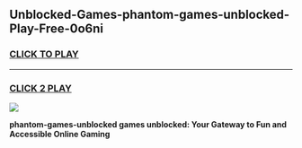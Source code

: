 
## Unblocked-Games-phantom-games-unblocked-Play-Free-0o6ni
<h3>
<a href="https://premium76.site?title=phantom-games-unblocked&ref=19M">CLICK TO PLAY</a></h3>
<hr>

<h3>
<a href="https://premium76.site?title=phantom-games-unblocked&ref=19M">CLICK 2 PLAY</a>
  
</h3>

<a href="https://premium76.site?title=phantom-games-unblocked&ref=19M"><img src="https://clearcache.store/games.png"></a>


**phantom-games-unblocked games unblocked: Your Gateway to Fun and Accessible Online Gaming**
